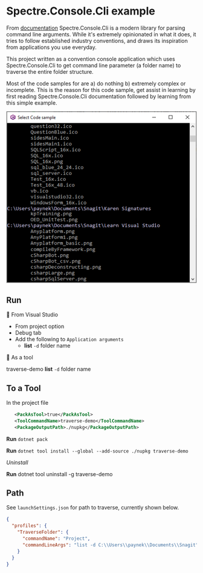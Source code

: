 ﻿# Spectre.Console.Cli example

From [documentation](https://spectreconsole.net/cli/getting-started) Spectre.Console.Cli is a modern library for parsing command line arguments. While it's extremely opinionated in what it does, it tries to follow established industry conventions, and draws its inspiration from applications you use everyday.

This project written as a convention console application which uses Spectre.Console.Cli to get command line parameter (a folder name) to traverse the entire folder structure.

Most of the code samples for are a) do nothing b) extremely complex or incomplete. This is the reason for this code sample, get assist in learning by first reading Spectre.Console.Cli documentation followed by learning from this simple example.


![Screenshot](assets/Screenshot.png)


## Run

:small_orange_diamond: From Visual Studio

- From project option
- Debug tab
- Add the following to `Application arguments`
  - **list** `-d` folder name

:small_orange_diamond: As a tool

traverse-demo **list** `-d` folder name

## To a Tool

In the project file

```xml
   <PackAsTool>true</PackAsTool>
   <ToolCommandName>traverse-demo</ToolCommandName>
   <PackageOutputPath>./nupkg</PackageOutputPath>
```

**Run** `dotnet pack`

**Run** `dotnet tool install --global --add-source ./nupkg traverse-demo`

*Uninstall*

**Run** dotnet tool uninstall -g traverse-demo

## Path

See `launchSettings.json` for path to traverse, currently shown below.

```json
{
  "profiles": {
    "TraverseFolder": {
      "commandName": "Project",
      "commandLineArgs": "list -d C:\\Users\\paynek\\Documents\\Snagit"
    }
  }
}
```
